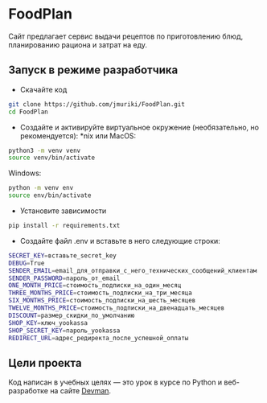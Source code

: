 # FoodPlan

Сайт предлагает сервис выдачи рецептов по приготовлению блюд, планированию рациона и затрат на еду.

## Запуск в режиме разработчика

- Скачайте код
```bash
git clone https://github.com/jmuriki/FoodPlan.git
cd FoodPlan
```

- Создайте и активируйте виртуальное окружение (необязательно, но рекомендуется):
*nix или MacOS:
```bash
python3 -m venv venv
source venv/bin/activate
```
Windows:
```bash
python -m venv env
source env/bin/activate
```
- Установите зависимости
```bash
pip install -r requirements.txt
```

- Создайте файл .env и вставьте в него следующие строки:
```bash
SECRET_KEY=вставьте_secret_key
DEBUG=True
SENDER_EMAIL=email_для_отправки_с_него_технических_сообщений_клиентам
SENDER_PASSWORD=пароль_от_email
ONE_MONTH_PRICE=стоимость_подписки_на_один_месяц
THREE_MONTHS_PRICE=стоимость_подписки_на_три_месяца
SIX_MONTHS_PRICE=стоимость_подписки_на_шесть_месяцев
TWELVE_MONTHS_PRICE=стоимость_подписки_на_двенадцать_месяцев
DISCOUNT=размер_скидки_по_умолчанию
SHOP_KEY=ключ_yookassa
SHOP_SECRET_KEY=пароль_yookassa
REDIRECT_URL=адрес_редиректа_после_успешной_оплаты
```

## Цели проекта

Код написан в учебных целях — это урок в курсе по Python и веб-разработке на сайте [Devman](https://dvmn.org).
